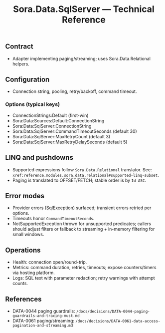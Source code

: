 ﻿---
uid: reference.modules.sora.data.sqlserver
title: Sora.Data.SqlServer — Technical Reference
description: SQL Server adapter for Sora data.
since: 0.2.x
packages: [Sylin.Sora.Data.SqlServer]
source: src/Sora.Data.SqlServer/
---

## Contract
- Adapter implementing paging/streaming; uses Sora.Data.Relational helpers.

## Configuration
- Connection string, pooling, retry/backoff, command timeout.

### Options (typical keys)
- ConnectionStrings:Default (first-win)
- Sora:Data:Sources:Default:ConnectionString
- Sora:Data:SqlServer:ConnectionString
- Sora:Data:SqlServer:CommandTimeoutSeconds (default 30)
- Sora:Data:SqlServer:MaxRetryCount (default 3)
- Sora:Data:SqlServer:MaxRetryDelaySeconds (default 5)

## LINQ and pushdowns
- Supported expressions follow `Sora.Data.Relational` translator. See: `xref:reference.modules.sora.data.relational#supported-linq-subset`.
- Paging is translated to OFFSET/FETCH; stable order is by `Id ASC`.

## Error modes
- Provider errors (SqlException) surfaced; transient errors retried per options.
- Timeouts honor `CommandTimeoutSeconds`.
- NotSupportedException thrown for unsupported predicates; callers should adjust filters or fallback to streaming + in-memory filtering for small windows.

## Operations
- Health: connection open/round-trip.
- Metrics: command duration, retries, timeouts; expose counters/timers via hosting platform.
- Logs: SQL text with parameter redaction; retry warnings with attempt counts.

## References
- DATA-0044 paging guardrails: `/docs/decisions/DATA-0044-paging-guardrails-and-tracing-must.md`
- DATA-0061 paging/streaming: `/docs/decisions/DATA-0061-data-access-pagination-and-streaming.md`
